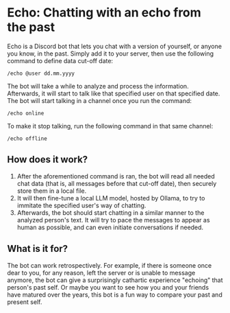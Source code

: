 # Echo: Chatting with an echo from the past
Echo is a Discord bot that lets you chat with a version of yourself, or anyone you know, in the past. Simply add it to your server, then use the following command to define data cut-off date:
```
/echo @user dd.mm.yyyy
```

The bot will take a while to analyze and process the information. Afterwards, it will start to talk like that specified user on that specified date. The bot will start talking in a channel once you run the command:
```
/echo online
```

To make it stop talking, run the following command in that same channel:
```
/echo offline
```

## How does it work?
1. After the aforementioned command is ran, the bot will read all needed chat data (that is, all messages before that cut-off date), then securely store them in a local file.
2. It will then fine-tune a local LLM model, hosted by Ollama, to try to immitate the specified user's way of chatting.
3. Afterwards, the bot should start chatting in a similar manner to the analyzed person's text. It will try to pace the messages to appear as human as possible, and can even initiate conversations if needed.

## What is it for?
The bot can work retrospectively. For example, if there is someone once dear to you, for any reason, left the server or is unable to message anymore, the bot can give a surprisingly cathartic experience "echoing" that person's past self. Or maybe you want to see how you and your friends have matured over the years, this bot is a fun way to compare your past and present self.
